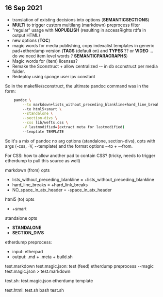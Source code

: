 16 Sep 2021
------------

* translation of existing decisions into options (__SEMANTICSECTIONS__)
* __MULTI__ to trigger custom multilang (markdown) preprocess filter
* "regular" usage with __NOPUBLISH__ (resulting in accessRights rdfa in output HTML)
* new options (__TOC__)
* magic words for media publishing, copy indexalist templates in generic pad+etherdump version (__TAGS__ (default on) and __TYPES__ ?? or __VIDEO__ ... do we need item level words ? __SEMANTICPARAGRAPHS__)
* Magic words for (item) licenses?
* Remake the Sconstruct + allow centralized -- in db sconstruct per media folder.
* Redeploy using sponge user ipv constant

So in the makefile/sconstruct, the ultimate pandoc command was in the form:

```bash
    pandoc \
        --to markdown+lists_without_preceding_blankline+hard_line_breaks-space_in_atx_header
        --to html5+smart \
        --standalone \
        --section-divs \
        --css lib/wefts.css \
        -V lastmodified=(extract meta for lastmodified)
        --template TEMPLATE
```

So it's a mix of pandoc no arg options (standalone, section-divs), opts with args (-css, -V, --template) and the format options --to + --from.

For CSS: how to allow another pad to contain CSS? (tricky, needs to trigger etherdump to pull this source as well)

markdown (from) opts

* lists_without_preceding_blankline = +lists_without_preceding_blankline
* hard_line_breaks = +hard_link_breaks
* NO_space_in_atx_header = -space_in_atx_header

html5 (to) opts

* +smart

standalone opts

* __STANDALONE__
* __SECTION_DIVS__


etherdump preprocess:
* input: etherpad
* output: .md + .meta + build.sh


test.markdown test.magic.json: test (feed)
    etherdump preprocess --magic test.magic.json > test.markdown

test.sh: test.magic.json
    etherdump template 

test.html: test.sh
    bash test.sh